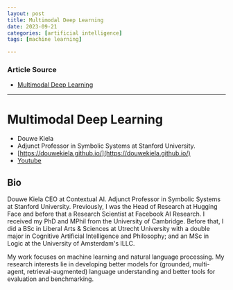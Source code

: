 ```yaml
---
layout: post
title: Multimodal Deep Learning
date: 2023-09-21
categories: [artificial intelligence]
tags: [machine learning]

---
```


### Article Source

* [Multimodal Deep Learning](https://www.youtube.com/watch?v=5vfIT5LOkR0w)

---

# Multimodal Deep Learning

* Douwe Kiela
* Adjunct Professor in Symbolic Systems at Stanford University.
* [https://douwekiela.github.io/](https://douwekiela.github.io/)
* [Youtube](https://www.youtube.com/watch?v=5vfIT5LOkR0)


## Bio

Douwe Kiela CEO at Contextual AI. Adjunct Professor in Symbolic Systems at Stanford University. Previously, I was the Head of Research at Hugging Face and before that a Research Scientist at Facebook AI Research. I received my PhD and MPhil from the University of Cambridge. Before that, I did a BSc in Liberal Arts & Sciences at Utrecht University with a double major in Cognitive Artificial Intelligence and Philosophy; and an MSc in Logic at the University of Amsterdam's ILLC.

My work focuses on machine learning and natural language processing. My research interests lie in developing better models for (grounded, multi-agent, retrieval-augmented) language understanding and better tools for evaluation and benchmarking. 